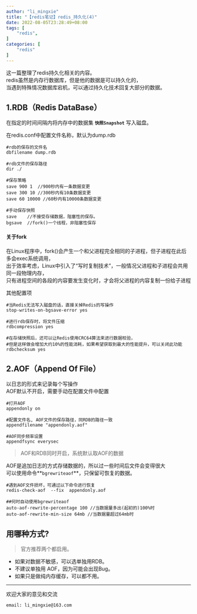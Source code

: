 ```yaml
---
author: "li_mingxie"
title: "【redis笔记】redis_持久化(4)"
date: 2022-08-05T23:28:49+08:00
tags: [
    "redis",
]
categories: [
    "redis"
]
---
```


这一篇整理了redis持久化相关的内容。<!--more-->  
redis虽然是内存行数据库，但是他的数据是可以持久化的，  
当遇到特殊情况数据库宕机，可以通过持久化技术回复大部分的数据。

## 1.RDB（Redis DataBase）

在指定的时间间隔内将内存中的数据集 **`快照Snapshot`** 写入磁盘。  

在redis.conf中配置文件名称，默认为dump.rdb  

```redis
#rdb的保存的文件名
dbfilename dump.rdb

#rdb文件的保存路径
dir ./

#保存策略
save 900 1  //900秒内有一条数据变更
save 300 10 //300秒内有10条数据变更
save 60 10000 //60秒内有10000条数据变更

#手动保存快照
save    //不接受存储数据，阻塞性的保存。
bgsave  //fork()一个线程，非阻塞性保存
```

#### 关于fork

在Linux程序中，fork()会产生一个和父进程完全相同的子进程，但子进程在此后多会exec系统调用，  
出于效率考虑，Linux中引入了“写时复制技术”，一般情况父进程和子进程会共用同一段物理内存，  
只有进程空间的各段的内容要发生变化时，才会将父进程的内容复制一份给子进程

其他配置项

```redis
#当Redis无法写入磁盘的话，直接关掉Redis的写操作
stop-writes-on-bgsave-error yes

#进行rdb保存时，将文件压缩
rdbcompression yes

#在存储快照后，还可以让Redis使用CRC64算法来进行数据校验，
#但是这样做会增加大约10%的性能消耗，如果希望获取到最大的性能提升，可以关闭此功能
rdbchecksum yes
```

## 2.AOF（Append Of File）

以日志的形式来记录每个写操作  
AOF默认不开启，需要手动在配置文件中配置

```redis
#打开AOF
appendonly on

#配置文件名, AOF文件的保存路径，同RDB的路径一致
appendfilename "appendonly.aof"

#AOF同步频率设置
appendfsync everysec
```

> AOF和RDB同时开启，系统默认取AOF的数据

AOF是追加日志的方式存储数据的，所以过一些时间后文件会变得很大  
可以使用命令**`bgrewriteaof`**，只保留可恢复的数据。  

```redis
#遇到AOF文件损坏，可通过以下命令进行恢复
redis-check-aof  --fix  appendonly.aof   

##何时自动使用bgrewriteaof
auto-aof-rewrite-percentage 100 //当数据量多出(起初的)100%时
auto-aof-rewrite-min-size 64mb //当数据量超过64mb时
```

## 用哪种方式?

>官方推荐两个都启用。

* 如果对数据不敏感，可以选单独用RDB。
* 不建议单独用 AOF，因为可能会出现Bug。
* 如果只是做纯内存缓存，可以都不用。

----------------------------------------------

欢迎大家的意见和交流

`email: li_mingxie@163.com`
